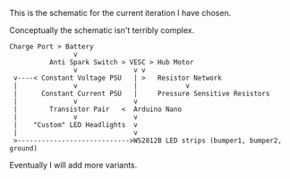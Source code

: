 This is the schematic for the current iteration I have chosen.

Conceptually the schematic isn't terribly complex.
```
Charge Port > Battery
                v
          Anti Spark Switch > VESC > Hub Motor
                v              v v
 v----< Constant Voltage PSU   | >   Resistor Network
 |              v              |            v
 |      Constant Current PSU   |     Pressure Sensitive Resistors
 |              v              v
 |        Transistor Pair   <  Arduino Nano
 |              v              v
 |    "Custom" LED Headlights  v
 |                             v
 >---------------------------->WS2812B LED strips (bumper1, bumper2, ground)
```
Eventually I will add more variants.
